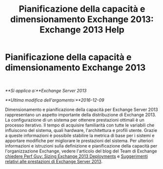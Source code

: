 ﻿---
title: 'Pianificazione della capacità e dimensionamento Exchange 2013: Exchange 2013 Help'
TOCTitle: Pianificazione della capacità e dimensionamento Exchange 2013
ms:assetid: d9852860-1a4c-4162-83f1-7131432be7d6
ms:mtpsurl: https://technet.microsoft.com/it-it/library/Dn178505(v=EXCHG.150)
ms:contentKeyID: 54652886
ms.date: 05/22/2018
mtps_version: v=EXCHG.150
ms.translationtype: MT
---

# Pianificazione della capacità e dimensionamento Exchange 2013

 

_**Si applica a:**Exchange Server 2013_

_**Ultima modifica dell'argomento:**2016-12-09_

Dimensionamento e pianificazione della capacità per Exchange Server 2013 rappresentano un aspetto importante della distribuzione di Exchange 2013. La configurazione di un sistema per ottenere prestazioni ottimali è un processo iterativo. Il tempo di acquisire familiarità con tutte le variabili che influiscono del sistema, quali hardware, l'architettura e profili utente. Grazie a queste informazioni è possibile stabilire la metrica di base per i sistemi e apportare modifiche per migliorare le prestazioni del sistema. Per ulteriori informazioni e istruzioni sulla definizione e pianificazione della capacità per l'organizzazione Exchange, vedere l'articolo del blog del Team di Exchange [chiedere Perf Guy: Sizing Exchange 2013 Deployments](https://go.microsoft.com/fwlink/p/?linkid=301990) e [Suggerimenti relativi alle prestazioni di Exchange Server 2013](exchange-server-2013-performance-recommendations-exchange-2013-help.md).

